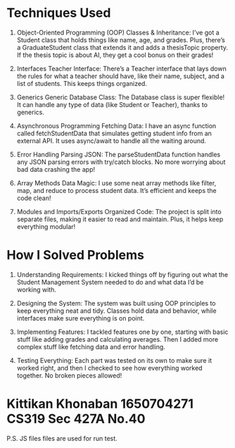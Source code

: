 # Techniques Used

1. Object-Oriented Programming (OOP)
Classes & Inheritance:
I’ve got a Student class that holds things like name, age, and grades. Plus, there’s a GraduateStudent class that extends it and adds a thesisTopic property. If the thesis topic is about AI, they get a cool bonus on their grades!

2. Interfaces
Teacher Interface:
There’s a Teacher interface that lays down the rules for what a teacher should have, like their name, subject, and a list of students. This keeps things organized.

3. Generics
Generic Database Class:
The Database<T> class is super flexible! It can handle any type of data (like Student or Teacher), thanks to generics.

4. Asynchronous Programming
Fetching Data:
I have an async function called fetchStudentData that simulates getting student info from an external API. It uses async/await to handle all the waiting around.

5. Error Handling
Parsing JSON:
The parseStudentData function handles any JSON parsing errors with try/catch blocks. No more worrying about bad data crashing the app!

6. Array Methods
Data Magic:
I use some neat array methods like filter, map, and reduce to process student data. It’s efficient and keeps the code clean!

7. Modules and Imports/Exports
Organized Code:
The project is split into separate files, making it easier to read and maintain. Plus, it helps keep everything modular!


# How I Solved Problems

1. Understanding Requirements:
I kicked things off by figuring out what the Student Management System needed to do and what data I’d be working with.

2. Designing the System:
The system was built using OOP principles to keep everything neat and tidy. Classes hold data and behavior, while interfaces make sure everything is on point.

3. Implementing Features:
I tackled features one by one, starting with basic stuff like adding grades and calculating averages. Then I added more complex stuff like fetching data and error handling.

4. Testing Everything:
Each part was tested on its own to make sure it worked right, and then I checked to see how everything worked together. No broken pieces allowed!

# Kittikan Khonaban 1650704271 CS319 Sec 427A No.40
P.S. JS files files are used for run test.
